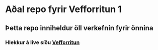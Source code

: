 # Aðal repo fyrir Vefforritun 1

## Þetta repo inniheldur öll verkefnin fyrir önnina

### Hlekkur á live síðu <a href="https://vef1-ivan.netlify.app/">Vefforritun</a>
